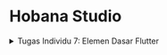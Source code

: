 # Hobana Studio
<details>
<summary> Tugas Individu 7: Elemen Dasar Flutter </summary>
Nama    : Clara Aurelia Setiady <br>
NPM     : 2306217304 <br>
Kelas   : PBP C     <br>

## Proses mengimplementasikan cheklist-checklist
1. Membuat program Flutter baru
    - Masuk ke direktori untuk menyimpan proyek Flutter baru
    - Generate proyek Flutter baru
        ```
        flutter create hobana_studio
        ```
    - Jalankan proyek
        ```
        flutter run
        ```
    - Untuk merapikan struktur proyek, buat file baru bernama `menu.dart` pada direktori `hobana_studio/lib`. Pada baris pertama import package
        ```
        import 'package:flutter/material.dart';
        ```
    Selanjutnya, dari `main.dart`, pindahkan kode baris ke-39 hingga akhir (class MyHomePage dan _MyHomePageState) ke file `menu.dart` yang baru dibuat. Tidak lupa untuk menambahkan import package di file `main.dart`
        ```
        import 'package:hobana_studio/menu.dart';
        ```
   
2. Membuat tiga tombol sederhana dengan ikon dan teks untuk melihat daftar produk, menambah produk, dan logout. Setelah itu mengimplementasikan warna-warna yang berbeda untuk setiap tombol dan munculkan snackbar untuk memberitahu bahwa tombol sudah ditekan
    - Pada `main.dart`, ubah kode sesuai dengan warna yang diinginkan
    ```
    colorScheme: ColorScheme.fromSwatch(
        primarySwatch: Colors.deepPurple,
    ).copyWith(secondary: Colors.deepPurple[400]),
    ```
    - Setelah itu, ubah sifat widget menjadi stateless dengan menghapus `const MyHomePage(title: 'Flutter Demo Home Page') menjadi `MyHomePage(),`
    - Mengimplementasikan warna yang berbeda, memunculkan snackbar, hasil akhirnya akan
        ```
        import 'package:flutter/material.dart';
    
        class MyHomePage extends StatelessWidget {
        final String npm = '2306217304'; // NPM
        final String name = 'Clara Aurelia Setiady'; // Nama
        final String className = 'PBP C'; // Kelas
        MyHomePage({super.key});
    
        // This widget is the home page of your application. It is stateful, meaning
        // that it has a State object (defined below) that contains fields that affect
        // how it looks.
    
        // This class is the configuration for the state. It holds the values (in this
        // case the title) provided by the parent (in this case the App widget) and
        // used by the build method of the State. Fields in a Widget subclass are
        // always marked "final".
    
        final List<ItemHomepage> items = [
            ItemHomepage("Lihat Daftar Produk", Icons.mood, Colors.blue),
            ItemHomepage("Tambah Produk", Icons.add, Colors.green),
            ItemHomepage("Logout", Icons.logout, Colors.red),
        ];
    
        @override
        Widget build(BuildContext context) {
            // Scaffold menyediakan struktur dasar halaman dengan AppBar dan body.
            return Scaffold(
            // AppBar adalah bagian atas halaman yang menampilkan judul.
            appBar: AppBar(
                // Judul aplikasi "Mental Health Tracker" dengan teks putih dan tebal.
                title: const Text(
                'Hobana Studio',
                style: TextStyle(
                    color: Colors.white,
                    fontWeight: FontWeight.bold,
                ),
                ),
                // Warna latar belakang AppBar diambil dari skema warna tema aplikasi.
                backgroundColor: Theme.of(context).colorScheme.primary,
            ),
            // Body halaman dengan padding di sekelilingnya.
            body: Padding(
                padding: const EdgeInsets.all(16.0),
                // Menyusun widget secara vertikal dalam sebuah kolom.
                child: Column(
                crossAxisAlignment: CrossAxisAlignment.center,
                children: [
                    // Row untuk menampilkan 3 InfoCard secara horizontal.
                    Row(
                    mainAxisAlignment: MainAxisAlignment.spaceEvenly,
                    children: [
                        InfoCard(title: 'NPM', content: npm),
                        InfoCard(title: 'Name', content: name),
                        InfoCard(title: 'Class', content: className),
                    ],
                    ),
    
                    // Memberikan jarak vertikal 16 unit.
                    const SizedBox(height: 16.0),
    
                    // Menempatkan widget berikutnya di tengah halaman.
                    Center(
                    child: Column(
                        // Menyusun teks dan grid item secara vertikal.
    
                        children: [
                        // Menampilkan teks sambutan dengan gaya tebal dan ukuran 18.
                        const Padding(
                            padding: EdgeInsets.only(top: 16.0),
                            child: Text(
                            'Welcome to Hobana Studio',
                            style: TextStyle(
                                fontWeight: FontWeight.bold,
                                fontSize: 18.0,
                            ),
                            ),
                        ),
    
                        // Grid untuk menampilkan ItemCard dalam bentuk grid 3 kolom.
                        GridView.count(
                            primary: true,
                            padding: const EdgeInsets.all(20),
                            crossAxisSpacing: 10,
                            mainAxisSpacing: 10,
                            crossAxisCount: 3,
                            // Agar grid menyesuaikan tinggi kontennya.
                            shrinkWrap: true,
    
                            // Menampilkan ItemCard untuk setiap item dalam list items.
                            children: items.map((ItemHomepage item) {
                            return ItemCard(item);
                            }).toList(),
                        ),
                        ],
                    ),
                    ),
                ],
                ),
            ),
            );
        }
        }
    
        class InfoCard extends StatelessWidget {
        // Kartu informasi yang menampilkan title dan content.
    
        final String title;  // Judul kartu.
        final String content;  // Isi kartu.
    
        const InfoCard({super.key, required this.title, required this.content});
    
        @override
        Widget build(BuildContext context) {
            return Card(
            // Membuat kotak kartu dengan bayangan dibawahnya.
            elevation: 2.0,
            child: Container(
                // Mengatur ukuran dan jarak di dalam kartu.
                width: MediaQuery.of(context).size.width / 3.5, // menyesuaikan dengan lebar device yang digunakan.
                padding: const EdgeInsets.all(16.0),
                // Menyusun title dan content secara vertikal.
                child: Column(
                children: [
                    Text(
                    title,
                    style: const TextStyle(fontWeight: FontWeight.bold),
                    ),
                    const SizedBox(height: 8.0),
                    Text(content),
                ],
                ),
            ),
            );
        }
        }
    
        class ItemHomepage {
            final String name;
            final IconData icon;
            final Color color;
    
            ItemHomepage(this.name, this.icon, this.color);
        }
    
        class ItemCard extends StatelessWidget {
        final ItemHomepage item;
    
        const ItemCard(this.item, {super.key});
    
        @override
        Widget build(BuildContext context) {
            return Material(
            color: item.color, // Use the color property here
            borderRadius: BorderRadius.circular(12),
            child: InkWell(
                onTap: () {
                ScaffoldMessenger.of(context)
                    ..hideCurrentSnackBar()
                    ..showSnackBar(
                    SnackBar(content: Text("Kamu telah menekan tombol ${item.name}!"))
                    );
                },
                child: Container(
                padding: const EdgeInsets.all(8),
                child: Center(
                    child: Column(
                    mainAxisAlignment: MainAxisAlignment.center,
                    children: [
                        Icon(
                        item.icon,
                        color: Colors.white,
                        size: 30.0,
                        ),
                        const Padding(padding: EdgeInsets.all(3)),
                        Text(
                        item.name,
                        textAlign: TextAlign.center,
                        style: const TextStyle(color: Colors.white),
                        ),
                    ],
                    ),
                ),
                ),
            ),
            );
        }
        }
        ```
    - Untuk membuat setiap button berbeda warnanya, saya menambahkan property color di class ItemHomePage dan mendefinisikan colors di setiap item. Selain itu, saya menggunakna Color tersebut dalam ItemCard

## Menjawab pertanyaan
### 1. Jelaskan apa yang dimaksud dengan stateless widget dan stateful widget, dan jelaskan perbedaan dari keduanya.
- StatelessWidget adalah widget yang tidak memiliki state atau keadaan yang dapat berubah selama aplikasi berjalan. Artinya, data atau tampilan widget ini tetap sama setelah pertama kali dibangun. Jika ingin memperbarui tampilannya, widget tersebut perlu dibuat ulang atau diganti dengan widget baru. Contoh stateless widget adalah label yang tidak berubah, icon yang tidak memiliki interaksi, serta gambar statis.
- StatefulWidget adalah widget yang memiliki state atau keadaan yang dapat berubah selama aplikasi berjalan. Data atau tampilan widget ini bisa diperbarui berdasarkan interaksi pengguna atau peristiwa lain. Untuk membuat StatefulWidget, diperlukan dua kelas:
    - Kelas StatefulWidget itu sendiri.
    - Kelas State yang mengelola dan menyimpan status widget tersebut.
    Contoh penggunannya adalah tombol yang berubah warna saat ditekan dan formulir input yang memperbaharui data saat pengguna mengetik.


### 2.  Sebutkan widget apa saja yang kamu gunakan pada proyek ini dan jelaskan fungsinya.
#### A) Widget Umum
- MaterialApp. Merupakan widget utama untuk aplikasi Flutter yang menggunakan Material Design. MaterialApp menyediakan berbagai konfigurasi dasar seperti tema, judul aplikasi, serta pengaturan routing halaman. Dalam kode ini, MaterialApp digunakan sebagai pembungkus aplikasi utama dengan tema warna primarySwatch dan halaman awal yang diatur ke MyHomePage.
- Scaffold. Struktur dasar untuk halaman yang memiliki elemen standar seperti AppBar, Body, dan FloatingActionButton. Scaffold membantu menyusun elemen UI aplikasi dengan mudah. Dalam kode ini, Scaffold digunakan untuk memberikan struktur halaman dengan AppBar dan Body.
- AppBar. Widget yang biasanya berada di bagian atas halaman, berfungsi sebagai tempat untuk menampilkan judul dan aksi penting. Pada kode ini, AppBar menampilkan judul "Hobana Studio" dan mengikuti warna tema utama aplikasi.
- Padding. Menambahkan ruang atau jarak di sekitar widget yang dibungkusnya. Padding digunakan untuk memberikan ruang di sekitar Column utama dalam body agar tidak menempel pada tepi layar.
- Column. Menyusun widget secara vertikal. Dalam kode ini, Column menyusun widget Row, SizedBox, Center, dan GridView.count secara berurutan ke bawah.
- Row. Menyusun widget secara horizontal.
- SizedBox. Menyisipkan ruang kosong atau jarak antar widget.
- Icon. Menampilkan ikon dari pustaka ikon Flutter.
- SnackBar. Notifikasi yang muncul sementara di bagian bawah layar untuk memberikan informasi kepada pengguna. Dalam kode ini, SnackBar ditampilkan ketika pengguna menekan salah satu tombol pada ItemCard. Dan masih ada beberapa widget lainnya
#### B) Widget Custom (Buatan Sendiri)
- InfoCard. Widget custom yang menampilkan informasi statis seperti NPM, Nama, dan Kelas. InfoCard terdiri dari Card, Container, Column, dan Text untuk menyusun informasi dengan rapi. 
- ItemHomePage. Bukan sebuah widget, melainkan sebuah kelas model yang berfungsi sebagai representasi data untuk setiap item di beranda (ItemCard). Setiap ItemHomepage berisi nama item, ikon, dan warna.
- ItemCard. Widget custom yang menampilkan setiap item pada halaman utama, dengan ikon, teks, dan latar belakang berwarna. ItemCard menggunakan beberapa widget seperti Material, InkWell, Container, Icon, dan Text.

### 3. Apa fungsi dari setState()? Jelaskan variabel apa saja yang dapat terdampak dengan fungsi tersebut.
- setState() adalah fungsi dalam Flutter yang digunakan dalam widget Stateful untuk memperbarui tampilan aplikasi ketika terjadi perubahan data atau state. Ketika setState() dipanggil, Flutter akan menandai widget yang bersangkutan agar dibangun ulang (rebuild), sehingga perubahan data dapat ditampilkan pada UI.

#### Fungsi setState()
- setState() memberi tahu Flutter bahwa ada perubahan data yang memerlukan pembaruan tampilan.
- Saat dipanggil, Flutter menjalankan ulang metode build() dari widget tersebut, yang akan merefleksikan perubahan data pada UI.
- Hanya widget yang berada dalam kelas Stateful (dan bukan Stateless) yang bisa menggunakan setState(), karena setState() bergantung pada manajemen state yang dapat berubah.

#### Variabel yang terdampak
- Variabel penghitung atau numerik lainnya: Misalnya int counter, yang digunakan untuk menampilkan nilai dinamis.
- Variabel boolean: Misalnya bool isVisible untuk menampilkan atau menyembunyikan elemen tertentu.
- List atau Map: Misalnya, List<String> items untuk menambah atau menghapus elemen dari daftar tampilan.
- Variabel String atau tipe data lain: Misalnya, String title untuk memperbarui teks atau label.
- Nilai input pengguna: Data yang didapat dari pengguna, seperti teks dari TextField.

### 4.  Jelaskan perbedaan antara const dengan final.
- Di Dart, const dan final adalah kata kunci untuk mendeklarasikan variabel yang tidak dapat diubah, tetapi ada perbedaan penting di antara keduanya.
- const menetapkan nilai pada saat compile-time, artinya nilai harus sudah diketahui sebelumnya dan bersifat deeply immutable, sehingga seluruh objek dan sub-objeknya juga konstan.
- Sebaliknya, final menetapkan nilai pada saat run-time dan mencegah variabel diubah setelah inisialisasi pertama, tetapi jika variabel tersebut adalah objek, properti di dalamnya tetap bisa diubah.
    - Dalam Flutter, const sering digunakan pada widget statis untuk optimasi memori, karena objek const yang identik hanya dibuat sekali di memori (canonicalized), sementara final digunakan untuk variabel yang nilai akhirnya diketahui pada run-time dan tidak berubah setelahnya.
</details>
